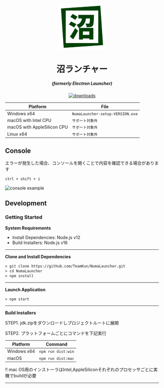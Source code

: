 <p align="center"><img src="./app/assets/images/SealCircle.svg" width="150px" height="150px" alt="aventium softworks"></p>

<h1 align="center">沼ランチャー</h1>

<em><h5 align="center">(formerly Electron Launcher)</h5></em>

[<p align="center"><img src="https://img.shields.io/github/downloads/dscalzi/HeliosLauncher/total.svg?style=for-the-badge" alt="downloads">](https://github.com/TeamKun/NumaLauncher/releases)</p>

| Platform | File |
| -------- | ---- |
| Windows x64 | `NumaLauncher-setup-VERSION.exe` |
| macOS with Intel CPU | `サポート対象外` |
| macOS with AppleSilicon CPU | `サポート対象外` |
| Linux x64 | `サポート対象外` |

## Console

エラーが発生した場合、コンソールを開くことで内容を確認できる場合があります

```console
ctrl + shift + i
```

![console example](https://i.imgur.com/T5e73jP.png)


## Development

### Getting Started

**System Requirements**

* Install Dependencies: Node.js v12
* Build Installers: Node.js v16

---

**Clone and Install Dependencies**

```console
> git clone https://github.com/TeamKun/NumaLauncher.git
> cd NumaLauncher
> npm install
```

---

**Launch Application**

```console
> npm start
```

---

**Build Installers**

STEP1. <a src="https://github.com/TeamKun/config-files/releases">jdk.zip</a>をダウンロードしプロジェクトルートに展開

STEP2. プラットフォームごとにコマンドを下記実行

| Platform    | Command            |
| ----------- | ------------------ |
| Windows x64 | `npm run dist:win` |
| macOS       | `npm run dist:mac` |

!! mac OS用のインストーラはIntel,AppleSiliconそれぞれのプロセッサごとに実機でbuildが必要

---
